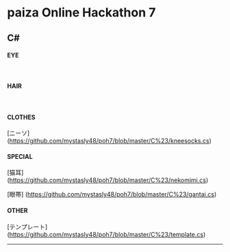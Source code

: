# paiza Online Hackathon 7

## C#

#### EYE
<br>

#### HAIR
<br>

#### CLOTHES
[ニーソ] (https://github.com/mystasly48/poh7/blob/master/C%23/kneesocks.cs)

#### SPECIAL
[猫耳] (https://github.com/mystasly48/poh7/blob/master/C%23/nekomimi.cs)

[眼帯] (https://github.com/mystasly48/poh7/blob/master/C%23/gantai.cs)

#### OTHER
[テンプレート] (https://github.com/mystasly48/poh7/blob/master/C%23/template.cs)

-----
